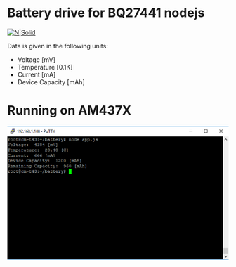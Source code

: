 # Battery drive for BQ27441 nodejs

[![N|Solid](https://hackster.imgix.net/uploads/attachments/339429/unnamed_ZMMpyEsPXx.png?auto=compress%2Cformat&w=80&h=80&fit=min)](https://nodesource.com/products/nsolid)

Data is given in the following units:

  - Voltage [mV]
  - Temperature [0.1K]
  - Current [mA]
  - Device Capacity [mAh]

# Running on AM437X

![ Command Line ](/img/1.PNG)


